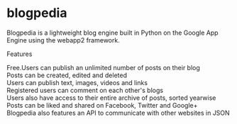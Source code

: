 # blogpedia

Blogpedia is a lightweight blog engine built in Python on the Google App Engine using the webapp2 framework.<br>

Features<br>

Free.Users can publish an unlimited number of posts on their blog<br>
Posts can be created, edited and deleted<br>
Users can publish text, images, videos and links<br>
Registered users can comment on each other's blogs<br>
Users also have access to their entire archive of posts, sorted yearwise<br>
Posts can be liked and shared on Facebook, Twitter and Google+<br>
Blogpedia also features an API to communicate with other websites in JSON<br>
